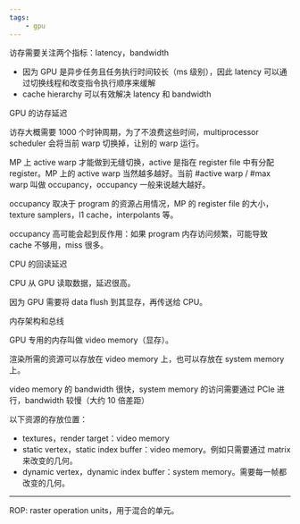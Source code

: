 ```yaml
---
tags:
    - gpu
---
```


访存需要关注两个指标：latency，bandwidth

-   因为 GPU 是异步任务且任务执行时间较长（ms 级别），因此 latency 可以通过切换线程和改变指令执行顺序来缓解
-   cache hierarchy 可以有效解决 latency 和 bandwidth

GPU 的访存延迟

访存大概需要 1000 个时钟周期，为了不浪费这些时间，multiprocessor scheduler 会将当前 warp 切换掉，让别的 warp 运行。

MP 上 active warp 才能做到无缝切换，active 是指在 register file 中有分配 register。MP 上的 active warp 当然越多越好。当前 \#active warp / \#max warp 叫做 occupancy，occupancy 一般来说越大越好。

occupancy 取决于 program 的资源占用情况，MP 的 register file 的大小，texture samplers，l1 cache，interpolants 等。

occupancy 高可能会起到反作用：如果 program 内存访问频繁，可能导致 cache 不够用，miss 很多。

CPU 的回读延迟

CPU 从 GPU 读取数据，延迟很高。

因为 GPU 需要将 data flush 到其显存，再传送给 CPU。

内存架构和总线

GPU 专用的内存叫做 video memory（显存）。

渲染所需的资源可以存放在 video memory 上，也可以存放在 system memory 上。

video memory 的 bandwidth 很快，system memory 的访问需要通过 PCIe 进行，bandwidth 较慢（大约 10 倍差距）

以下资源的存放位置：

-   textures，render target：video memory
-   static vertex，static index buffer：video memory。例如只需要通过 matrix 来改变的几何。
-   dynamic vertex，dynamic index buffer：system memory。需要每一帧都改变的几何。

------------------------------------------------

ROP: raster operation units，用于混合的单元。